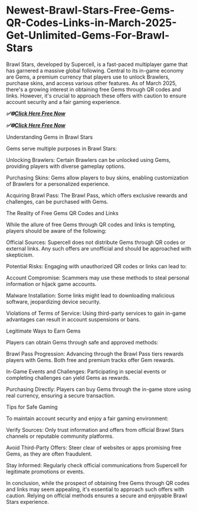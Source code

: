 # Newest-Brawl-Stars-Free-Gems-QR-Codes-Links-in-March-2025-Get-Unlimited-Gems-For-Brawl-Stars
Brawl Stars, developed by Supercell, is a fast-paced multiplayer game that has garnered a massive global following. Central to its in-game economy are Gems, a premium currency that players use to unlock Brawlers, purchase skins, and access various other features. As of March 2025, there's a growing interest in obtaining free Gems through QR codes and links. However, it's crucial to approach these offers with caution to ensure account security and a fair gaming experience.


 ***✅🌐[Click Here Free Now](https://elivofferz.com/br2g3ms/)***

 ***✅🌐[Click Here Free Now](https://elivofferz.com/br2g3ms/)***
 

Understanding Gems in Brawl Stars

Gems serve multiple purposes in Brawl Stars:

Unlocking Brawlers: Certain Brawlers can be unlocked using Gems, providing players with diverse gameplay options.

Purchasing Skins: Gems allow players to buy skins, enabling customization of Brawlers for a personalized experience.

Acquiring Brawl Pass: The Brawl Pass, which offers exclusive rewards and challenges, can be purchased with Gems.

The Reality of Free Gems QR Codes and Links

While the allure of free Gems through QR codes and links is tempting, players should be aware of the following:

Official Sources: Supercell does not distribute Gems through QR codes or external links. Any such offers are unofficial and should be approached with skepticism.

Potential Risks: Engaging with unauthorized QR codes or links can lead to:

Account Compromise: Scammers may use these methods to steal personal information or hijack game accounts.

Malware Installation: Some links might lead to downloading malicious software, jeopardizing device security.

Violations of Terms of Service: Using third-party services to gain in-game advantages can result in account suspensions or bans.

Legitimate Ways to Earn Gems

Players can obtain Gems through safe and approved methods:

Brawl Pass Progression: Advancing through the Brawl Pass tiers rewards players with Gems. Both free and premium tracks offer Gem rewards.

In-Game Events and Challenges: Participating in special events or completing challenges can yield Gems as rewards.

Purchasing Directly: Players can buy Gems through the in-game store using real currency, ensuring a secure transaction.

Tips for Safe Gaming

To maintain account security and enjoy a fair gaming environment:

Verify Sources: Only trust information and offers from official Brawl Stars channels or reputable community platforms.

Avoid Third-Party Offers: Steer clear of websites or apps promising free Gems, as they are often fraudulent.

Stay Informed: Regularly check official communications from Supercell for legitimate promotions or events.

In conclusion, while the prospect of obtaining free Gems through QR codes and links may seem appealing, it's essential to approach such offers with caution. Relying on official methods ensures a secure and enjoyable Brawl Stars experience.
